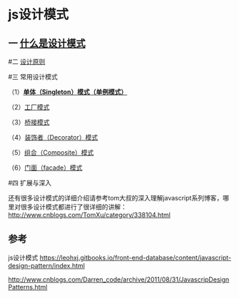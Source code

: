 # js设计模式

## 一 [什么是设计模式](/qian-duan-ji-zhu-xue-xi-zong-jie-zheng-li/javascript/jsshe-ji-mo-shi/shi-yao-shi-she-ji-mo-shi.md)


#二 [设计原则](/qian-duan-ji-zhu-xue-xi-zong-jie-zheng-li/javascript/jsshe-ji-mo-shi/she-ji-yuan-ze.md)


#三 常用设计模式

（1）**[单体（Singleton）模式（单例模式）](/qian-duan-ji-zhu-xue-xi-zong-jie-zheng-li/javascript/jsshe-ji-mo-shi/dan-ti-ff08-singleton-ff09-mo-shi-ff08-dan-li-mo-shi-ff09.md)**


（2）[工厂模式](/qian-duan-ji-zhu-xue-xi-zong-jie-zheng-li/javascript/jsshe-ji-mo-shi/gong-chang-mo-shi.md)


（3）[桥接模式](/qian-duan-ji-zhu-xue-xi-zong-jie-zheng-li/javascript/jsshe-ji-mo-shi/qiao-jie-mo-shi.md)


（4）[装饰者（Decorator）模式](/qian-duan-ji-zhu-xue-xi-zong-jie-zheng-li/javascript/jsshe-ji-mo-shi/zhuang-shi-zhe-ff08-decorator-ff09-mo-shi.md)


（5）[组合（Composite）模式](/qian-duan-ji-zhu-xue-xi-zong-jie-zheng-li/javascript/jsshe-ji-mo-shi/zu-he-ff08-composite-ff09-mo-shi.md)


（6）[门面（facade）模式](/qian-duan-ji-zhu-xue-xi-zong-jie-zheng-li/javascript/jsshe-ji-mo-shi/men-mian-ff08-facade-ff09-mo-shi.md)


#四 扩展与深入

还有很多设计模式的详细介绍请参考tom大叔的深入理解javascript系列博客，哪里对很多设计模式都进行了很详细的讲解：
http://www.cnblogs.com/TomXu/category/338104.html


## 参考

js设计模式
https://leohxj.gitbooks.io/front-end-database/content/javascript-design-pattern/index.html

http://www.cnblogs.com/Darren_code/archive/2011/08/31/JavascripDesignPatterns.html


